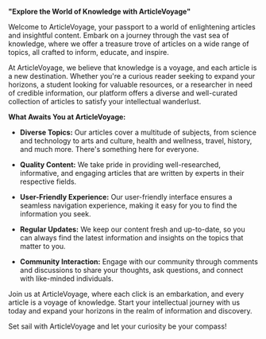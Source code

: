 **"Explore the World of Knowledge with ArticleVoyage"**

Welcome to ArticleVoyage, your passport to a world of enlightening articles and insightful content. Embark on a journey through the vast sea of knowledge, where we offer a treasure trove of articles on a wide range of topics, all crafted to inform, educate, and inspire.

At ArticleVoyage, we believe that knowledge is a voyage, and each article is a new destination. Whether you're a curious reader seeking to expand your horizons, a student looking for valuable resources, or a researcher in need of credible information, our platform offers a diverse and well-curated collection of articles to satisfy your intellectual wanderlust.

**What Awaits You at ArticleVoyage:**

- **Diverse Topics:** Our articles cover a multitude of subjects, from science and technology to arts and culture, health and wellness, travel, history, and much more. There's something here for everyone.

- **Quality Content:** We take pride in providing well-researched, informative, and engaging articles that are written by experts in their respective fields.

- **User-Friendly Experience:** Our user-friendly interface ensures a seamless navigation experience, making it easy for you to find the information you seek.

- **Regular Updates:** We keep our content fresh and up-to-date, so you can always find the latest information and insights on the topics that matter to you.

- **Community Interaction:** Engage with our community through comments and discussions to share your thoughts, ask questions, and connect with like-minded individuals.

Join us at ArticleVoyage, where each click is an embarkation, and every article is a voyage of knowledge. Start your intellectual journey with us today and expand your horizons in the realm of information and discovery.

Set sail with ArticleVoyage and let your curiosity be your compass!